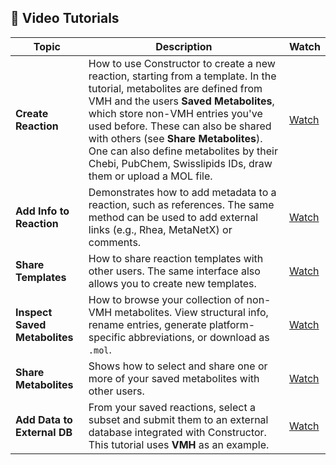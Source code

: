 ## 🎥 Video Tutorials

| Topic                         | Description | Watch |
|------------------------------|-------------|-------|
| **Create Reaction**          | How to use Constructor to create a new reaction, starting from a template. In the tutorial, metabolites are defined from VMH and the users **Saved Metabolites**, which store non-VMH entries you've used before. These can also be shared with others (see **Share Metabolites**). One can also define metabolites by their Chebi, PubChem, Swisslipids IDs, draw them or upload a MOL file. | [Watch](https://drive.google.com/file/d/1GB_BTMA3Eujxv6mmAB9ekW4g9XfSqR14/view?usp=drive_link) |
| **Add Info to Reaction**     | Demonstrates how to add metadata to a reaction, such as references. The same method can be used to add external links (e.g., Rhea, MetaNetX) or comments. | [Watch](https://drive.google.com/file/d/17XvWiILwA-Dpx4C3DlpYyXfLsZ-ZKSu-/view?usp=drive_link) |
| **Share Templates**          | How to share reaction templates with other users. The same interface also allows you to create new templates. | [Watch](https://drive.google.com/file/d/1DgnnZvCqWmQ5ejHE25RJDQRQtiUuxOd7/view?usp=drive_link) |
| **Inspect Saved Metabolites**| How to browse your collection of non-VMH metabolites. View structural info, rename entries, generate platform-specific abbreviations, or download as `.mol`. | [Watch](https://drive.google.com/file/d/1qooG90V86NAPc5J1xd-3-8y2wvFmZ42W/view?usp=drive_link) |
| **Share Metabolites**        | Shows how to select and share one or more of your saved metabolites with other users. | [Watch](https://drive.google.com/file/d/1VYRtvzudWINTks2sg_ZDfj0m4odZjDeA/view?usp=drive_link) |
| **Add Data to External DB**  | From your saved reactions, select a subset and submit them to an external database integrated with Constructor. This tutorial uses **VMH** as an example. | [Watch](https://drive.google.com/file/d/1q4uCNhdH30vCWwCubDuZ5ZuWSHOHlhTm/view?usp=drive_link) |
